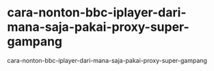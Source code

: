 # cara-nonton-bbc-iplayer-dari-mana-saja-pakai-proxy-super-gampang
cara-nonton-bbc-iplayer-dari-mana-saja-pakai-proxy-super-gampang
